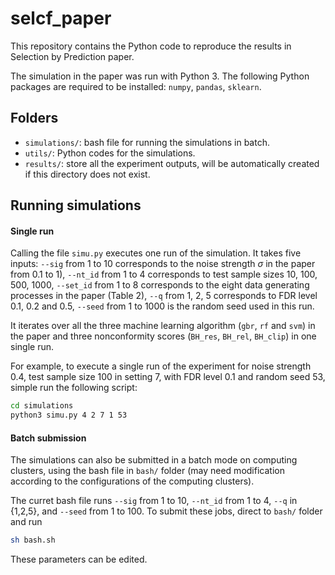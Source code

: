 # selcf_paper
This repository contains the Python code to reproduce the results in Selection by Prediction paper.



The simulation in the paper was run with Python 3. The following Python packages are required to be installed: `numpy`, `pandas`, `sklearn`.



## Folders 

- `simulations/`: bash file for running the simulations in batch.
- `utils/`: Python codes for the simulations. 
- `results/`: store all the experiment outputs, will be automatically created if this directory does not exist.



## Running simulations

#### Single run 

Calling the file `simu.py` executes one run of the simulation. It takes five inputs: `--sig` from 1 to 10 corresponds to the noise strength $\sigma$ in the paper from 0.1 to 1), `--nt_id` from 1 to 4 corresponds to test sample sizes 10, 100, 500, 1000, `--set_id` from 1 to 8 corresponds to the eight data generating processes in the paper (Table 2), `--q` from 1, 2, 5 corresponds to FDR level 0.1, 0.2 and 0.5, `--seed` from 1 to 1000 is the random seed used in this run. 



It iterates over all the three machine learning algorithm (`gbr`, `rf` and `svm`) in the paper and three nonconformity scores (`BH_res`, `BH_rel`, `BH_clip`) in one single run. 



For example, to execute a single run of the experiment for noise strength 0.4, test sample size 100 in setting 7, with FDR level 0.1 and random seed 53, simple run the following script:

```bash
cd simulations 
python3 simu.py 4 2 7 1 53
```



#### Batch submission 

The simulations can also be submitted in a batch mode on computing clusters, using the bash file in `bash/` folder (may need modification according to the configurations of the computing clusters). 

The curret bash file runs `--sig` from 1 to 10, `--nt_id` from 1 to 4, `--q` in {1,2,5}, and `--seed` from 1 to 100. To submit these jobs, direct to `bash/` folder and run 

```bash
sh bash.sh
```

These parameters can be edited. 